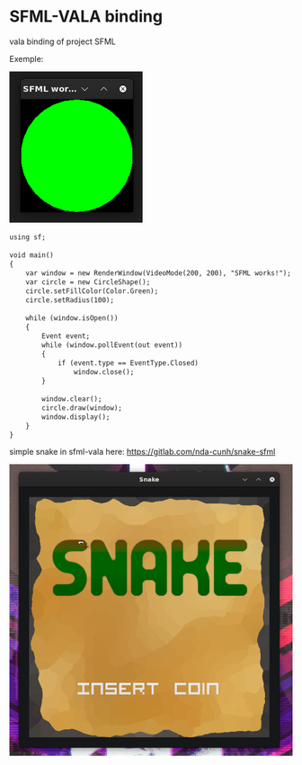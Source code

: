 # SFML-VALA binding

vala binding of project SFML


Exemple:

<img src="readme/sfml.png">

```vala
using sf;

void main()
{
    var window = new RenderWindow(VideoMode(200, 200), "SFML works!");
    var circle = new CircleShape();
    circle.setFillColor(Color.Green);
    circle.setRadius(100);

    while (window.isOpen())
    {
        Event event;
        while (window.pollEvent(out event))
        {
            if (event.type == EventType.Closed)
                window.close();
        }

        window.clear();
        circle.draw(window);
        window.display();
    }
}
```


simple snake in sfml-vala here:
https://gitlab.com/nda-cunh/snake-sfml

<img src="readme/snake.png">
